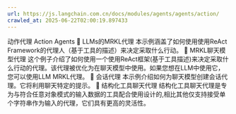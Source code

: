 ```yaml
---
url: https://js.langchain.com.cn/docs/modules/agents/agents/action/
crawled_at: 2025-06-22T02:00:19.897433
---
```


动作代理 Action Agents
📄️
LLMs的MRKL代理
本示例涵盖了如何使用使用ReAct Framework的代理人（基于工具的描述）来决定采取什么行动。
📄️
MRKL聊天模型代理
这个例子介绍了如何使用一个使用ReAct框架(基于工具描述)来决定采取什么行动的代理。该代理被优化为在聊天模型中使用。如果您想在LLM中使用它，您可以使用LLM MRKL代理。
📄️
会话代理
本示例介绍如何为聊天模型创建会话代理。它将利用聊天特定的提示。
📄️
结构化工具聊天代理
结构化工具聊天代理是专为与符合任意对象模式的输入数据的工具配合使用设计的,相比其他仅支持接受单个字符串作为输入的代理，它们具有更高的灵活性。